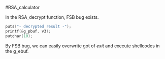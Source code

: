 #RSA_calculator

In the RSA_decrypt function, FSB bug exists.

```c
puts("- decrypted result -");
printf(&g_pbuf, v3);
putchar(10);
```

By FSB bug, we can easily overwrite got of _exit_ and execute shellcodes in the g_ebuf.



